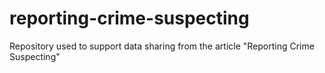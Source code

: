 # reporting-crime-suspecting
Repository used to support data sharing from the article "Reporting Crime Suspecting"
